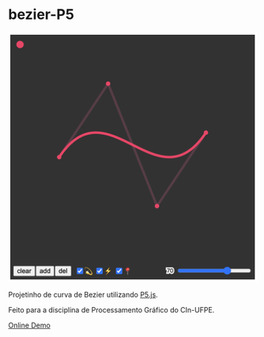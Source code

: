 # bezier-P5

![](docs/cover.png)

Projetinho de curva de Bezier utilizando [P5.js](https://p5js.org/).

Feito para a disciplina de Processamento Gráfico do CIn-UFPE.

[Online Demo](https://jrobertojunior.github.io/bezier-p5/)